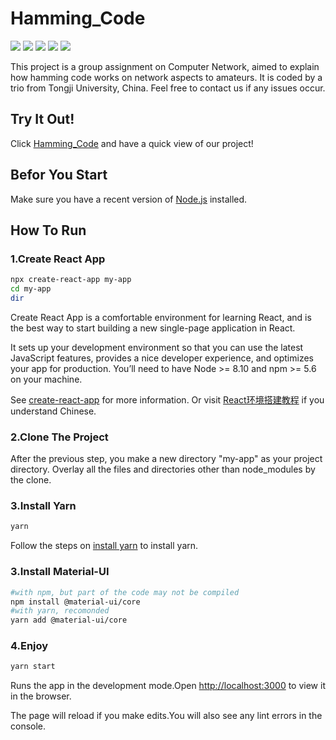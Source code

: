 # Hamming_Code
![](https://img.shields.io/badge/yarn-v1.19.1-ff69b4) ![](https://img.shields.io/badge/node.js_support-v10.16.3-ff69b4) ![](https://img.shields.io/badge/JavaScript_library-React-blue) ![](https://img.shields.io/badge/React_components-Material--UI-blue) ![](https://img.shields.io/badge/build-passing-brightgreen)

This project is a group assignment on Computer Network, aimed to explain how hamming code works on network aspects to amateurs. It is coded by a trio from Tongji University, China. Feel free to contact us if any issues occur.

## Try It Out!
Click [Hamming_Code](https://xpnice.github.io/Hamming_Code/) and have a quick view of our project!
## Befor You Start
Make sure you have a recent version of [Node.js](https://nodejs.org/en/) installed.

## How To Run

### 1.Create React App
```Bash
npx create-react-app my-app
cd my-app
dir
```
Create React App is a comfortable environment for learning React, and is the best way to start building a new single-page application in React.

It sets up your development environment so that you can use the latest JavaScript features, provides a nice developer experience, and optimizes your app for production. You’ll need to have Node >= 8.10 and npm >= 5.6 on your machine. 

See [create-react-app](https://reactjs.org/docs/create-a-new-react-app.html#create-react-app) for more information. Or visit [React环境搭建教程](https://www.runoob.com/react/react-install.html) if you understand Chinese.
### 2.Clone The Project
After the previous step, you make a new directory "my-app" as your project directory. Overlay all the files and directories other than node_modules by the clone.

### 3.Install Yarn
```Bash
yarn 
```
Follow the steps on [install yarn](https://yarnpkg.com/zh-Hans/docs/install#windows-stable) to install yarn.

### 3.Install Material-UI
```Bash
#with npm, but part of the code may not be compiled
npm install @material-ui/core 
#with yarn, recomonded
yarn add @material-ui/core
```

### 4.Enjoy

```Bash
yarn start
```
Runs the app in the development mode.Open [http://localhost:3000](http://localhost:3000) to view it in the browser.

The page will reload if you make edits.You will also see any lint errors in the console.


